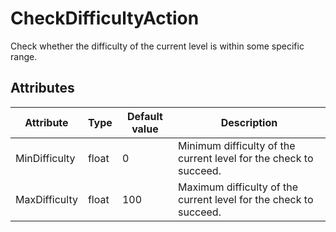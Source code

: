 # CheckDifficultyAction

Check whether the difficulty of the current level is within some specific range.

## Attributes

| Attribute     | Type  | Default value | Description                                                       |
|---------------|-------|---------------|-------------------------------------------------------------------|
| MinDifficulty | float | 0             | Minimum difficulty of the current level for the check to succeed. |
| MaxDifficulty | float | 100           | Maximum difficulty of the current level for the check to succeed. |



